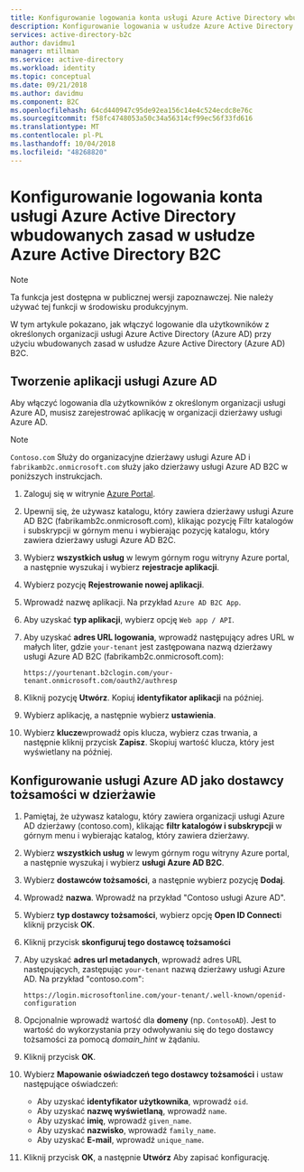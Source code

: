 ```yaml
---
title: Konfigurowanie logowania konta usługi Azure Active Directory wbudowanych zasad w usłudze Azure Active Directory B2C | Dokumentacja firmy Microsoft
description: Konfigurowanie logowania w usłudze Azure Active Directory kont wbudowanych zasad w usłudze Azure Active Directory B2C.
services: active-directory-b2c
author: davidmu1
manager: mtillman
ms.service: active-directory
ms.workload: identity
ms.topic: conceptual
ms.date: 09/21/2018
ms.author: davidmu
ms.component: B2C
ms.openlocfilehash: 64cd440947c95de92ea156c14e4c524ecdc8e76c
ms.sourcegitcommit: f58fc4748053a50c34a56314cf99ec56f33fd616
ms.translationtype: MT
ms.contentlocale: pl-PL
ms.lasthandoff: 10/04/2018
ms.locfileid: "48268820"
---
```

# <a name="set-up-sign-in-azure-active-directory-accounts-a-built-in-policy-in-azure-active-directory-b2c"></a>Konfigurowanie logowania konta usługi Azure Active Directory wbudowanych zasad w usłudze Azure Active Directory B2C

>[!NOTE]
> Ta funkcja jest dostępna w publicznej wersji zapoznawczej. Nie należy używać tej funkcji w środowisku produkcyjnym.

W tym artykule pokazano, jak włączyć logowanie dla użytkowników z określonych organizacji usługi Azure Active Directory (Azure AD) przy użyciu wbudowanych zasad w usłudze Azure Active Directory (Azure AD) B2C.

## <a name="create-an-azure-ad-app"></a>Tworzenie aplikacji usługi Azure AD

Aby włączyć logowania dla użytkowników z określonym organizacji usługi Azure AD, musisz zarejestrować aplikację w organizacji dzierżawy usługi Azure AD.

>[!NOTE]
>`Contoso.com` Służy do organizacyjne dzierżawy usługi Azure AD i `fabrikamb2c.onmicrosoft.com` służy jako dzierżawy usługi Azure AD B2C w poniższych instrukcjach.

1. Zaloguj się w witrynie [Azure Portal](https://portal.azure.com).
2. Upewnij się, że używasz katalogu, który zawiera dzierżawy usługi Azure AD B2C (fabrikamb2c.onmicrosoft.com), klikając pozycję Filtr katalogów i subskrypcji w górnym menu i wybierając pozycję katalogu, który zawiera dzierżawy usługi Azure AD B2C.
3. Wybierz **wszystkich usług** w lewym górnym rogu witryny Azure portal, a następnie wyszukaj i wybierz **rejestracje aplikacji**.
4. Wybierz pozycję **Rejestrowanie nowej aplikacji**.
5. Wprowadź nazwę aplikacji. Na przykład `Azure AD B2C App`.
6. Aby uzyskać **typ aplikacji**, wybierz opcję `Web app / API`.
7. Aby uzyskać **adres URL logowania**, wprowadź następujący adres URL w małych liter, gdzie `your-tenant` jest zastępowana nazwą dzierżawy usługi Azure AD B2C (fabrikamb2c.onmicrosoft.com):

    ```
    https://yourtenant.b2clogin.com/your-tenant.onmicrosoft.com/oauth2/authresp
    ```

8. Kliknij pozycję **Utwórz**. Kopiuj **identyfikator aplikacji** na później.
9. Wybierz aplikację, a następnie wybierz **ustawienia**.
10. Wybierz **klucze**wprowadź opis klucza, wybierz czas trwania, a następnie kliknij przycisk **Zapisz**. Skopiuj wartość klucza, który jest wyświetlany na później.

## <a name="configure-azure-ad-as-an-identity-provider-in-your-tenant"></a>Konfigurowanie usługi Azure AD jako dostawcy tożsamości w dzierżawie

1. Pamiętaj, że używasz katalogu, który zawiera organizacji usługi Azure AD dzierżawy (contoso.com), klikając **filtr katalogów i subskrypcji** w górnym menu i wybierając katalog, który zawiera dzierżawy.
2. Wybierz **wszystkich usług** w lewym górnym rogu witryny Azure portal, a następnie wyszukaj i wybierz **usługi Azure AD B2C**.
3. Wybierz **dostawców tożsamości**, a następnie wybierz pozycję **Dodaj**.
4. Wprowadź **nazwa**. Wprowadź na przykład "Contoso usługi Azure AD".
5. Wybierz **typ dostawcy tożsamości**, wybierz opcję **Open ID Connect**i kliknij przycisk **OK**.
6. Kliknij przycisk **skonfiguruj tego dostawcę tożsamości**
7. Aby uzyskać **adres url metadanych**, wprowadź adres URL następujących, zastępując `your-tenant` nazwą dzierżawy usługi Azure AD. Na przykład "contoso.com":

    ```
    https://login.microsoftonline.com/your-tenant/.well-known/openid-configuration
    ```

8. Opcjonalnie wprowadź wartość dla **domeny** (np. `ContosoAD`). Jest to wartość do wykorzystania przy odwoływaniu się do tego dostawcy tożsamości za pomocą *domain_hint* w żądaniu. 
9. Kliknij przycisk **OK**.
10. Wybierz **Mapowanie oświadczeń tego dostawcy tożsamości** i ustaw następujące oświadczeń:
    
    - Aby uzyskać **identyfikator użytkownika**, wprowadź `oid`.
    - Aby uzyskać **nazwę wyświetlaną**, wprowadź `name`.
    - Aby uzyskać **imię**, wprowadź `given_name`.
    - Aby uzyskać **nazwisko**, wprowadź `family_name`.
    - Aby uzyskać **E-mail**, wprowadź `unique_name`.

11. Kliknij przycisk **OK**, a następnie **Utwórz** Aby zapisać konfigurację.
